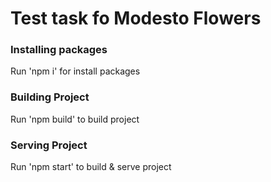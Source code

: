 # Test task fo Modesto Flowers

### Installing packages
Run 'npm i' for install packages
### Building Project
Run 'npm build' to build project
### Serving Project
Run 'npm start' to build & serve project
